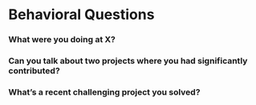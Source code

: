 # Behavioral Questions

### What were you doing at X? 


### Can you talk about two projects where you had significantly contributed?


### What’s a recent challenging project you solved?
